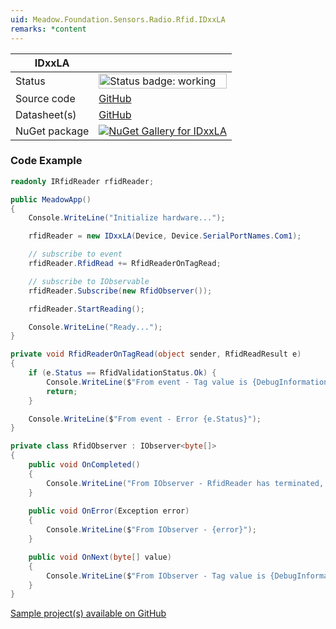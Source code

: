 ```yaml
---
uid: Meadow.Foundation.Sensors.Radio.Rfid.IDxxLA
remarks: *content
---
```


| IDxxLA | |
|--------|--------|
| Status | <img src="https://img.shields.io/badge/Working-brightgreen" style="width: auto; height: -webkit-fill-available;" alt="Status badge: working" /> |
| Source code | [GitHub](https://github.com/WildernessLabs/Meadow.Foundation/tree/main/Source/Meadow.Foundation.Peripherals/Sensors.Radio.Rfid.IDxxLA) |
| Datasheet(s) | [GitHub](https://github.com/WildernessLabs/Meadow.Foundation/tree/main/Source/Meadow.Foundation.Peripherals/Sensors.Radio.Rfid.IDxxLA/Datasheet) |
| NuGet package | <a href="https://www.nuget.org/packages/Meadow.Foundation.Sensors.Radio.Rfid.IDxxLA/" target="_blank"><img src="https://img.shields.io/nuget/v/Meadow.Foundation.Sensors.Radio.Rfid.IDxxLA.svg?label=Meadow.Foundation.Sensors.Radio.Rfid.IDxxLA" alt="NuGet Gallery for IDxxLA" /></a> |

### Code Example

```csharp
readonly IRfidReader rfidReader;

public MeadowApp()
{
    Console.WriteLine("Initialize hardware...");

    rfidReader = new IDxxLA(Device, Device.SerialPortNames.Com1);

    // subscribe to event
    rfidReader.RfidRead += RfidReaderOnTagRead;

    // subscribe to IObservable
    rfidReader.Subscribe(new RfidObserver());

    rfidReader.StartReading();

    Console.WriteLine("Ready...");
}

private void RfidReaderOnTagRead(object sender, RfidReadResult e)
{
    if (e.Status == RfidValidationStatus.Ok) {
        Console.WriteLine($"From event - Tag value is {DebugInformation.Hexadecimal(e.RfidTag)}");
        return;
    }

    Console.WriteLine($"From event - Error {e.Status}");
}

private class RfidObserver : IObserver<byte[]>
{
    public void OnCompleted()
    {
        Console.WriteLine("From IObserver - RfidReader has terminated, no more events will be emitted.");
    }
     
    public void OnError(Exception error)
    {
        Console.WriteLine($"From IObserver - {error}");
    }

    public void OnNext(byte[] value)
    {
        Console.WriteLine($"From IObserver - Tag value is {DebugInformation.Hexadecimal(value)}");
    }
}

```

[Sample project(s) available on GitHub](https://github.com/WildernessLabs/Meadow.Foundation/tree/main/Source/Meadow.Foundation.Peripherals/Sensors.Radio.Rfid.IDxxLA/Samples/IDxxLA_Sample)

